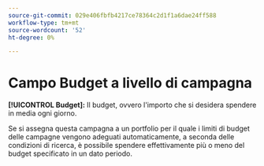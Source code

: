 ```yaml
---
source-git-commit: 029e406fbfb4217ce78364c2d1f1a6dae24ff588
workflow-type: tm+mt
source-wordcount: '52'
ht-degree: 0%

---
```

# Campo Budget a livello di campagna

**[!UICONTROL Budget]:** Il budget, ovvero l&#39;importo che si desidera spendere in media ogni giorno.

Se si assegna questa campagna a un portfolio per il quale i limiti di budget delle campagne vengono adeguati automaticamente, a seconda delle condizioni di ricerca, è possibile spendere effettivamente più o meno del budget specificato in un dato periodo.
